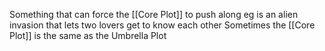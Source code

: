Something that can force the [[Core Plot]] to push along eg is an alien invasion that lets two lovers get to know each other
Sometimes the [[Core Plot]] is the same as the Umbrella Plot